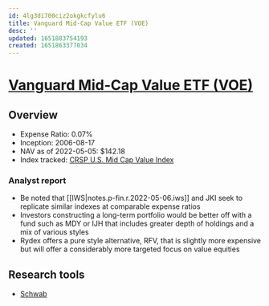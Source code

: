 ```yaml
---
id: 4lg3di700ciz2okgkcfylu6
title: Vanguard Mid-Cap Value ETF (VOE)
desc: ''
updated: 1651883754193
created: 1651863377034
---
```

# [Vanguard Mid-Cap Value ETF (VOE)](https://etfdb.com/etf/VOE/#etf-ticker-profile)

## Overview

- Expense Ratio: 0.07%
- Inception: 2006-08-17
- NAV as of 2022-05-05: $142.18
- Index tracked: [CRSP U.S. Mid Cap Value Index](https://www.crsp.org/products/investment-products/crsp-us-mid-cap-value-index)

### Analyst report

- Be noted that [[IWS|notes.p-fin.r.2022-05-06.iws]] and JKI seek to replicate similar indexes at comparable expense ratios
- Investors constructing a long-term portfolio would be better off with a fund such as MDY or IJH that includes greater depth of holdings and a mix of various styles
- Rydex offers a pure style alternative, RFV, that is slightly more expensive but will offer a considerably more targeted focus on value equities

## Research tools

- [Schwab](https://www.schwab.com/research/etfs/quotes/summary/voe)
